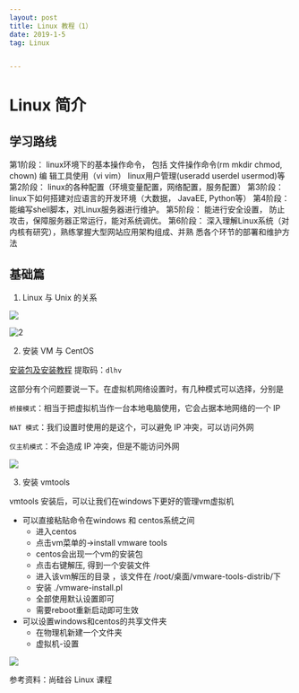 ```yaml
---
layout: post
title: Linux 教程（1）
date: 2019-1-5 
tag: Linux


---
```


# Linux 简介

## 学习路线

第1阶段： linux环境下的基本操作命令， 包括 文件操作命令(rm mkdir chmod, chown) 编
辑工具使用（vi vim） linux用户管理(useradd userdel usermod)等
第2阶段： linux的各种配置（环境变量配置，网络配置，服务配置）
第3阶段： linux下如何搭建对应语言的开发环境（大数据， JavaEE, Python等）
第4阶段： 能编写shell脚本，对Linux服务器进行维护。
第5阶段： 能进行安全设置， 防止攻击，保障服务器正常运行，能对系统调优。
第6阶段： 深入理解Linux系统（对内核有研究），熟练掌握大型网站应用架构组成、并熟
悉各个环节的部署和维护方法 

## 基础篇

1. Linux 与 Unix 的关系

![](http://ww1.sinaimg.cn/large/acbcfa39ly1fyvw41gs1wj20r00epqa0.jpg)



![2](http://ww1.sinaimg.cn/large/acbcfa39ly1fyvw41iiskj20nl0fb10z.jpg)

2. 安装 VM 与 CentOS 

[安装包及安装教程](https://pan.baidu.com/s/1PKB2vTrtkmGgToNB7dzjZw) 提取码：`dlhv`

这部分有个问题要说一下。在虚拟机网络设置时，有几种模式可以选择，分别是

`桥接模式`：相当于把虚拟机当作一台本地电脑使用，它会占据本地网络的一个 IP

`NAT 模式`：我们设置时使用的是这个，可以避免 IP 冲突，可以访问外网

`仅主机模式`：不会造成 IP 冲突，但是不能访问外网

![](http://ww1.sinaimg.cn/large/acbcfa39ly1fyvx37ga1uj20jo089q3p.jpg)

3. 安装 vmtools 

vmtools 安装后，可以让我们在windows下更好的管理vm虚拟机

- 可以直接粘贴命令在windows 和 centos系统之间
  - 进入centos
  - 点击vm菜单的->install vmware tools
  - centos会出现一个vm的安装包
  - 点击右键解压, 得到一个安装文件
  - 进入该vm解压的目录 ，该文件在 /root/桌面/vmware-tools-distrib/下
  - 安装 ./vmware-install.pl
  - 全部使用默认设置即可
  - 需要reboot重新启动即可生效
- 可以设置windows和centos的共享文件夹 
  - 在物理机新建一个文件夹
  - 虚拟机-设置

![](http://ww1.sinaimg.cn/large/acbcfa39gy1fyvxcx5i8zj20qj0a4gmt.jpg)



参考资料：尚硅谷 Linux 课程